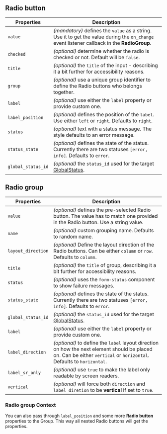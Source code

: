 ## Radio button

| Properties         | Description                                                                                                                                  |
| ------------------ | -------------------------------------------------------------------------------------------------------------------------------------------- |
| `value`            | _(mandatory)_ defines the `value` as a string. Use it to get the value during the `on_change` event listener callback in the **RadioGroup**. |
| `checked`          | _(optional)_ determine whether the radio is checked or not. Default will be `false`.                                                         |
| `title`            | _(optional)_ the `title` of the input - describing it a bit further for accessibility reasons.                                               |
| `group`            | _(optional)_ use a unique group identifier to define the Radio buttons who belongs together.                                                 |
| `label`            | _(optional)_ use either the `label` property or provide custom one.                                                                          |
| `label_position`   | _(optional)_ defines the position of the `label`. Use either `left` or `right`. Defaults to `right`.                                         |
| `status`           | _(optional)_ text with a status message. The style defaults to an error message.                                                             |
| `status_state`     | _(optional)_ defines the state of the status. Currently there are two statuses `[error, info]`. Defaults to `error`.                         |
| `global_status_id` | _(optional)_ the `status_id` used for the target [GlobalStatus](/uilib/components/global-status).                                            |

## Radio group

| Properties         | Description                                                                                                                                                          |
| ------------------ | -------------------------------------------------------------------------------------------------------------------------------------------------------------------- |
| `value`            | _(optional)_ defines the pre-selected Radio button. The value has to match one provided in the Radio button. Use a string value.                                     |
| `name`             | _(optional)_ custom grouping name. Defaults to random name.                                                                                                          |
| `layout_direction` | _(optional)_ Define the layout direction of the Radio buttons. Can be either `column` or `row`. Defaults to `column`.                                                |
| `title`            | _(optional)_ the `title` of group, describing it a bit further for accessibility reasons.                                                                            |
| `status`           | _(optional)_ uses the `form-status` component to show failure messages.                                                                                              |
| `status_state`     | _(optional)_ defines the state of the status. Currently there are two statuses `[error, info]`. Defaults to `error`.                                                 |
| `global_status_id` | _(optional)_ the `status_id` used for the target [GlobalStatus](/uilib/components/global-status).                                                                    |
| `label`            | _(optional)_ use either the `label` property or provide custom one.                                                                                                  |
| `label_direction`  | _(optional)_ to define the `label` layout direction on how the next element should be placed on. Can be either `vertical` or `horizontal`. Defaults to `horizontal`. |
| `label_sr_only`    | _(optional)_ use `true` to make the label only readable by screen readers.                                                                                           |
| `vertical`         | _(optional)_ will force both `direction` and `label_diretion` to be **vertical** if set to `true`.                                                                   |

### Radio group Context

You can also pass through `label_position` and some more **Radio button** properties to the Group. This way all nested Radio buttons will get the properties.
